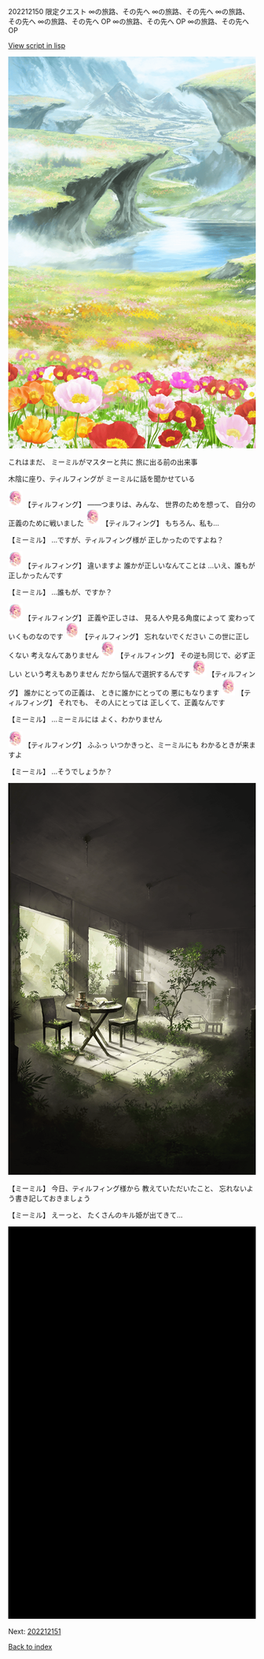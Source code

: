 202212150 限定クエスト ∞の旅路、その先へ ∞の旅路、その先へ ∞の旅路、その先へ ∞の旅路、その先へ OP ∞の旅路、その先へ OP ∞の旅路、その先へ OP

[View script in lisp](../scripts/202212150.txt)

![flower_garden.png](../images/backgrounds/flower_garden.png)

これはまだ、
ミーミルがマスターと共に
旅に出る前の出来事

木陰に座り、ティルフィングが
ミーミルに話を聞かせている

<img src="../images/units/6101411.png" alt="6101411.png" height="34"/>
【ティルフィング】
――つまりは、みんな、
世界のためを想って、
自分の正義のために戦いました

<img src="../images/units/6101411.png" alt="6101411.png" height="34"/>
【ティルフィング】
もちろん、私も…

【ミーミル】
…ですが、ティルフィング様が
正しかったのですよね？

<img src="../images/units/6101411.png" alt="6101411.png" height="34"/>
【ティルフィング】
違いますよ
誰かが正しいなんてことは
…いえ、誰もが正しかったんです

【ミーミル】
…誰もが、ですか？

<img src="../images/units/6101411.png" alt="6101411.png" height="34"/>
【ティルフィング】
正義や正しさは、
見る人や見る角度によって
変わっていくものなのです

<img src="../images/units/6101411.png" alt="6101411.png" height="34"/>
【ティルフィング】
忘れないでください
この世に正しくない
考えなんてありません

<img src="../images/units/6101411.png" alt="6101411.png" height="34"/>
【ティルフィング】
その逆も同じで、必ず正しい
という考えもありません
だから悩んで選択するんです

<img src="../images/units/6101411.png" alt="6101411.png" height="34"/>
【ティルフィング】
誰かにとっての正義は、
ときに誰かにとっての
悪にもなります

<img src="../images/units/6101411.png" alt="6101411.png" height="34"/>
【ティルフィング】
それでも、
その人にとっては
正しくて、正義なんです

【ミーミル】
…ミーミルには
よく、わかりません

<img src="../images/units/6101411.png" alt="6101411.png" height="34"/>
【ティルフィング】
ふふっ
いつかきっと、ミーミルにも
わかるときが来ますよ

【ミーミル】
…そうでしょうか？

![in_underground_world_room.png](../images/backgrounds/in_underground_world_room.png)

【ミーミル】
今日、ティルフィング様から
教えていただいたこと、
忘れないよう書き記しておきましょう

【ミーミル】
えーっと、
たくさんのキル姫が出てきて…

![bg_black.png](../images/backgrounds/bg_black.png)


Next: [202212151](202212151.md)

[Back to index](index.md)

